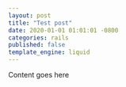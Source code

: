 ```yaml
---
layout: post
title: "Test post"
date: 2020-01-01 01:01:01 -0800
categories: rails
published: false
template_engine: liquid
---
```


Content goes here
